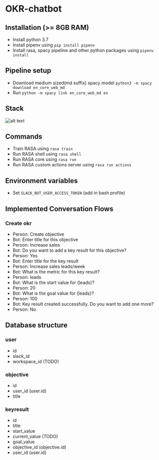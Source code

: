 # OKR-chatbot

## Installation (>= 8GB RAM)

- Install python 3.7
- Install pipenv using `pip install pipenv`
- Install rasa, spacy pipeline and other python packages using `pipenv install`

## Pipeline setup

- Download medium sized(md suffix) spacy model `python3 -m spacy download en_core_web_md`
- Run `python -m spacy link en_core_web_md en`

## Stack

![alt text](https://www.lucidchart.com/publicSegments/view/41f6bf32-6af7-432e-bd61-b1e6288c6763/image.png? "stack")


## Commands

- Train RASA using `rasa train`
- Run RASA shell using `rasa shell`
- Run RASA core using `rasa run`
- Run RASA custom actions server using `rasa run actions`

## Environment variables

- Set `SLACK_BOT_USER_ACCESS_TOKEN` (add in bash profile)

## Implemented Conversation Flows

### Create okr
- Person: Create objective
- Bot: Enter title for this objective
- Person: Increase sales
- Bot: Do you want to add a key result for this objective?
- Person: Yes
- Bot: Enter title for the key result
- Person: Increase sales leads/week
- Bot: What is the metric for this key result?
- Person: leads
- Bot: What is the start value for {leads}?
- Person: 20
- Bot: What is the goal value for {leads}?
- Person: 100
- Bot: Key result created successfully. Do you want to add one more?
- Person: No

## Database structure

### user

- id
- slack_id
- workspace_id (TODO)

### objective

- id 
- user_id (user.id)
- title


### keyresult

- id
- title
- start_value
- current_value (TODO)
- goal_value
- objective_id (objective.id)
- user_id (user.id)